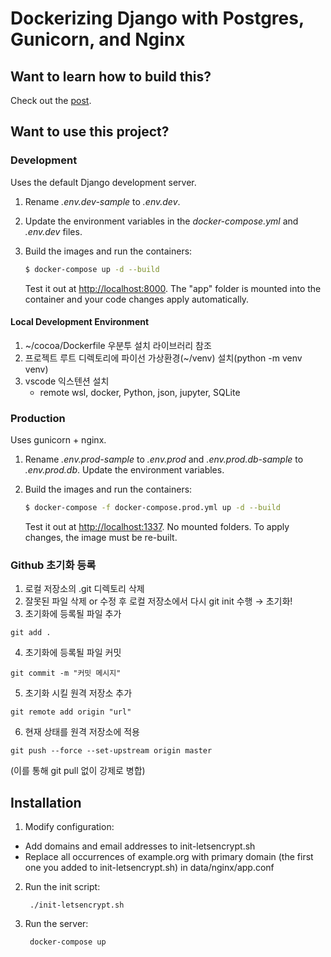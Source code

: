 # Dockerizing Django with Postgres, Gunicorn, and Nginx

## Want to learn how to build this?

Check out the [post](https://testdriven.io/dockerizing-django-with-postgres-gunicorn-and-nginx).

## Want to use this project?

### Development

Uses the default Django development server.

1. Rename *.env.dev-sample* to *.env.dev*.
1. Update the environment variables in the *docker-compose.yml* and *.env.dev* files.
1. Build the images and run the containers:

    ```sh
    $ docker-compose up -d --build
    ```

    Test it out at [http://localhost:8000](http://localhost:8000). The "app" folder is mounted into the container and your code changes apply automatically.

#### Local Development Environment
1. ~/cocoa/Dockerfile 우분투 설치 라이브러리 참조
2. 프로젝트 루트 디렉토리에 파이선 가상환경(~/venv) 설치(python -m venv venv)
3. vscode 익스텐션 설치
   - remote wsl, docker, Python, json, jupyter, SQLite 
### Production

Uses gunicorn + nginx.

1. Rename *.env.prod-sample* to *.env.prod* and *.env.prod.db-sample* to *.env.prod.db*. Update the environment variables.
1. Build the images and run the containers:

    ```sh
    $ docker-compose -f docker-compose.prod.yml up -d --build
    ```

    Test it out at [http://localhost:1337](http://localhost:1337). No mounted folders. To apply changes, the image must be re-built.

### Github 초기화 등록

1. 로컬 저장소의 .git 디렉토리 삭제
2. 잘못된 파일 삭제 or 수정 후 로컬 저장소에서 다시 git init 수행 → 초기화!
3. 초기화에 등록될 파일 추가 
```
git add .
```
4. 초기화에 등록될 파일 커밋
```
git commit -m "커밋 메시지"
```
5. 초기화 시킬 원격 저장소 추가
```
git remote add origin "url"
```
6. 현재 상태를 원격 저장소에 적용
```
git push --force --set-upstream origin master
```
(이를 통해 git pull 없이 강제로 병합)

## Installation
1. Modify configuration:
- Add domains and email addresses to init-letsencrypt.sh
- Replace all occurrences of example.org with primary domain (the first one you added to init-letsencrypt.sh) in data/nginx/app.conf

2. Run the init script:

        ./init-letsencrypt.sh

3. Run the server:

        docker-compose up
